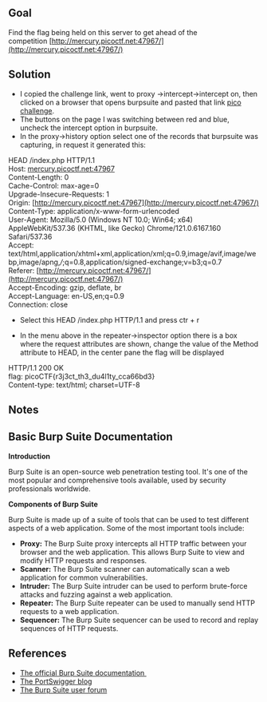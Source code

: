 ## Goal

Find the flag being held on this server to get ahead of the competition [http://mercury.picoctf.net:47967/](http://mercury.picoctf.net:47967/)
## Solution

+ I copied the challenge link, went to proxy ->intercept->intercept on, then clicked on a browser that opens burpsuite and pasted that link [pico challenge]().  
+ The buttons on the page I was switching between red and blue, uncheck the intercept option in burpsuite.  
+ In the proxy->history option select one of the records that burpsuite was capturing, in request it generated this:  
  
HEAD /index.php HTTP/1.1  
Host: [mercury.picoctf.net:47967](http://mercury.picoctf.net:47967/)  
Content-Length: 0  
Cache-Control: max-age=0  
Upgrade-Insecure-Requests: 1  
Origin: [http://mercury.picoctf.net:47967](http://mercury.picoctf.net:47967/)  
Content-Type: application/x-www-form-urlencoded  
User-Agent: Mozilla/5.0 (Windows NT 10.0; Win64; x64) AppleWebKit/537.36 (KHTML, like Gecko) Chrome/121.0.6167.160 Safari/537.36  
Accept: text/html,application/xhtml+xml,application/xml;q=0.9,image/avif,image/webp,image/apng,*/*;q=0.8,application/signed-exchange;v=b3;q=0.7  
Referer: [http://mercury.picoctf.net:47967/](http://mercury.picoctf.net:47967/)  
Accept-Encoding: gzip, deflate, br  
Accept-Language: en-US,en;q=0.9  
Connection: close  
  
+ Select this HEAD /index.php HTTP/1.1 and press ctr + r  
  
+ In the menu above in the repeater->inspector option there is a box where the request attributes are shown, change the value of the Method attribute to HEAD, in the center pane the flag will be displayed  
  
  
HTTP/1.1 200 OK  
flag: picoCTF{r3j3ct_th3_du4l1ty_cca66bd3}  
Content-type: text/html; charset=UTF-8  

## Notes

## Basic Burp Suite Documentation

**Introduction**

Burp Suite is an open-source web penetration testing tool. It's one of the most popular and comprehensive tools available, used by security professionals worldwide.

**Components of Burp Suite**

Burp Suite is made up of a suite of tools that can be used to test different aspects of a web application. Some of the most important tools include:

- **Proxy:** The Burp Suite proxy intercepts all HTTP traffic between your browser and the web application. This allows Burp Suite to view and modify HTTP requests and responses.
- **Scanner:** The Burp Suite scanner can automatically scan a web application for common vulnerabilities.
- **Intruder:** The Burp Suite intruder can be used to perform brute-force attacks and fuzzing against a web application.
- **Repeater:** The Burp Suite repeater can be used to manually send HTTP requests to a web application.
- **Sequencer:** The Burp Suite sequencer can be used to record and replay sequences of HTTP requests.

## References

- [The official Burp Suite documentation ](https://portswigger.net/burp/documentation)
- [The PortSwigger blog](https://portswigger.net/blog)
- [The Burp Suite user forum](https://forum.portswigger.net/)